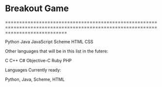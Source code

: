 # Breakout Game
==================================================================================================================================



Python Java JavaScript Scheme HTML CSS

Other languages that will be in this list in the futere:

C C++ C# Objective-C Ruby PHP

Languages Currently ready:

Python, Java, Scheme, HTML


